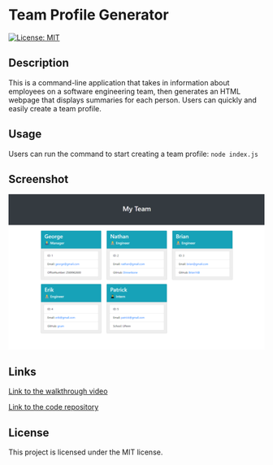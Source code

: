 # Team Profile Generator
[![License: MIT](https://img.shields.io/badge/License-MIT-yellow.svg)](https://opensource.org/licenses/MIT) 
## Description 
This is a command-line application that takes in information about employees on a software engineering team, then generates an HTML webpage that displays summaries for each person. Users can quickly and easily create a team profile.
## Usage
Users can run the command to start creating a team profile: 
`node index.js`
## Screenshot
 <p dir="auto"><img src="Screenshot.png" alt="Screenshot" style="max-width: 100%;" /></p>

## Links
<p dir="auto"><a href="https://drive.google.com/file/d/1hq2ZCxr2WohiJeEDKAQs32LYJzwTRk2r/view?usp=sharing">Link to the walkthrough video</a></p>
<p dir="auto"><a href="https://github.com/Yanbud/team-profile-generator">Link to the code repository</a></p>

## License
This project is licensed under the MIT license.
